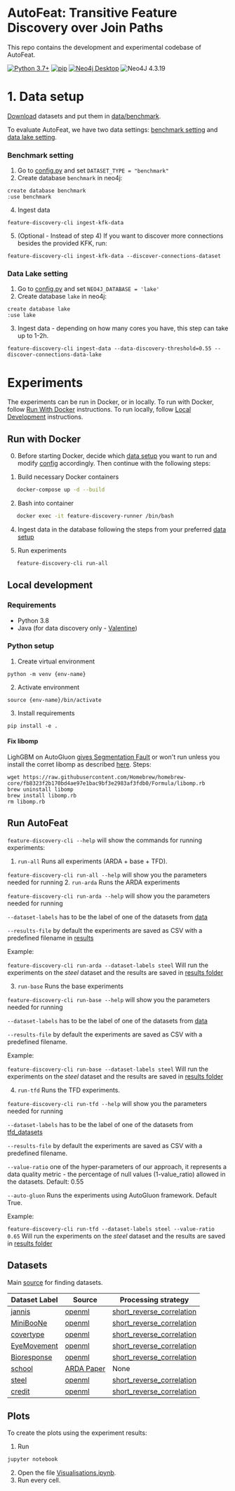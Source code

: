 # AutoFeat: Transitive Feature Discovery over Join Paths
This repo contains the development and experimental codebase of AutoFeat.


[![Python 3.7+](https://img.shields.io/badge/python-3.8.2-blue.svg)](https://www.python.org/downloads/release/python-380/)
[![pip](https://img.shields.io/badge/pip-20.0.2-blue.svg)](https://pypi.org/project/pip/)
[![Neo4j Desktop](https://img.shields.io/badge/neo4jDesktop-1.4.10-blue.svg)](https://pypi.org/project/pip/)
![Neo4J 4.3.19](https://img.shields.io/badge/Neo4j-008CC1?style=for-the-badge&logo=neo4j&logoColor=white)


# 1. Data setup
[Download](https://surfdrive.surf.nl/files/index.php/s/vdlZIT70hZuoO8f) datasets and put them in [data/benchmark](data/benchmark).

To evaluate AutoFeat, we have two data settings: [benchmark setting](#benchmark-setting) and [data lake setting](#data-lake-setting). 

### Benchmark setting
1. Go to [config.py](src/feature_discovery/config.py) and set `DATASET_TYPE = "benchmark"
`
3. Create database `benchmark` in neo4j: 
```
create database benchmark
:use benchmark
```
4. Ingest data
```
feature-discovery-cli ingest-kfk-data
```
5. (Optional - Instead of step 4) If you want to discover more connections besides
the provided KFK, run: 
```
feature-discovery-cli ingest-kfk-data --discover-connections-dataset
```

### Data Lake setting
1. Go to [config.py](src/feature_discovery/config.py) and set `NEO4J_DATABASE = 'lake'`
2. Create database `lake` in neo4j:
```
create database lake
:use lake
```  
3. Ingest data - depending on how many cores you have, this step can take up to 1-2h.
```
feature-discovery-cli ingest-data --data-discovery-threshold=0.55 --discover-connections-data-lake
```

# Experiments

The experiments can be run in Docker, or in locally. 
To run with Docker, follow [Run With Docker](#run-with-docker) instructions. 
To run locally, follow [Local Development](#local-development) instructions.

## Run with Docker
0. Before starting Docker, decide which [data setup](#1-data-setup) you want to run 
and modify [config](/src/feature_discovery/config.py) accordingly. Then continue with the following steps:

1. Build necessary Docker containers
``` bash
   docker-compose up -d --build
```
2. Bash into container 
```bash
   docker exec -it feature-discovery-runner /bin/bash
```
4. Ingest data in the database following the steps from your preferred [data setup](#1-data-setup)

5. Run experiments
```bash
   feature-discovery-cli run-all 
```


## Local development

### Requirements
- Python 3.8
- Java (for data discovery only - [Valentine](https://github.com/delftdata/valentine))

### Python setup 

1. Create virtual environment

`python -m venv {env-name}`

2. Activate environment 

`source {env-name}/bin/activate`

3. Install requirements 

`pip install -e .`

#### Fix libomp
LighGBM on AutoGluon [gives Segmentation Fault](https://github.com/autogluon/autogluon/issues/1442) or won't run unless you install the corret libomp 
as described [here](https://github.com/autogluon/autogluon/pull/1453/files). 
Steps: 
```
wget https://raw.githubusercontent.com/Homebrew/homebrew-core/fb8323f2b170bd4ae97e1bac9bf3e2983af3fdb0/Formula/libomp.rb
brew uninstall libomp
brew install libomp.rb
rm libomp.rb
```

## Run AutoFeat
`feature-discovery-cli --help` will show the commands for running experiments: 

1. `run-all` Runs all experiments (ARDA + base + TFD).

` feature-discovery-cli run-all --help ` will show you the parameters needed for running 
2. `run-arda` Runs the ARDA experiments

` feature-discovery-cli run-arda --help ` will show you the parameters needed for running 

`--dataset-labels` has to be the label of one of the datasets from [data](data)

`--results-file` by default the experiments are saved as CSV with a predefined filename in [results](/results)

Example:

`feature-discovery-cli run-arda --dataset-labels steel` Will run the experiments on the _steel_ dataset and the results 
are saved in [results folder](results)


3. `run-base` Runs the base experiments

` feature-discovery-cli run-base --help ` will show you the parameters needed for running 

`--dataset-labels` has to be the label of one of the datasets from [data](data)

`--results-file` by default the experiments are saved as CSV with a predefined filename.

Example: 

`feature-discovery-cli run-base --dataset-labels steel` Will run the experiments on the _steel_ dataset and the results 
are saved in [results folder](results)

4. `run-tfd` Runs the TFD experiments.   

` feature-discovery-cli run-tfd --help ` will show you the parameters needed for running 

`--dataset-labels` has to be the label of one of the datasets from [tfd_datasets](src/feature_discovery/tfd_datasets)

`--results-file` by default the experiments are saved as CSV with a predefined filename.

`--value-ratio` one of the hyper-parameters of our approach, it represents a data quality metric - the percentage of 
null values (1-value_ratio) allowed in the datasets. Default: 0.55

`--auto-gluon` Runs the experiments using AutoGluon framework. Default True. 

Example: 

`feature-discovery-cli run-tfd --dataset-labels steel --value-ratio 0.65` Will run the experiments on the _steel_ 
dataset and the results are saved in [results folder](results)


## Datasets 

Main [source](https://huggingface.co/datasets/inria-soda/tabular-benchmark#source-data) for finding datasets.

| Dataset Label | Source | Processing strategy | 
| ------------- | ------ | --------- | 
| [jannis](data/jannis) | [openml](https://www.openml.org/search?type=data&sort=runs&id=45021&status=active) | [short_reverse_correlation](https://github.com/kirilvasilev16/PythonTableDivider) | 
| [MiniBooNe](data/miniboone) | [openml](https://www.openml.org/search?type=data&sort=runs&id=44128&status=active) | [short_reverse_correlation](https://github.com/kirilvasilev16/PythonTableDivider) | 
| [covertype](data/covertype) | [openml](https://www.openml.org/search?type=data&sort=runs&id=44159&status=active) | [short_reverse_correlation](https://github.com/kirilvasilev16/PythonTableDivider) | 
| [EyeMovement](data/eyemove) | [openml](https://www.openml.org/search?type=data&sort=runs&id=44157&status=active) | [short_reverse_correlation](https://github.com/kirilvasilev16/PythonTableDivider) |
| [Bioresponse](data/bioresponse) | [openml](https://www.openml.org/search?type=data&sort=runs&id=45019&status=active) | [short_reverse_correlation](https://github.com/kirilvasilev16/PythonTableDivider) | 
| [school](data/school) | [ARDA Paper](http://www.vldb.org/pvldb/vol13/p1373-chepurko.pdf) | None | 
| [steel](data/steel) | [openml](https://www.openml.org/search?type=data&sort=runs&status=active&qualities.NumberOfClasses=%3D_2&id=1504) | [short_reverse_correlation](https://github.com/kirilvasilev16/PythonTableDivider) |
| [credit](data/credit) | [openml](https://www.openml.org/search?type=data&sort=runs&status=active&qualities.NumberOfClasses=%3D_2&id=31) | [short_reverse_correlation](https://github.com/kirilvasilev16/PythonTableDivider) |

## Plots

To create the plots using the experiment results:
1. Run 
```bash
jupyter notebook
```

2. Open the file [Visualisations.ipynb](Visualisations.ipynb).
3. Run every cell. 
